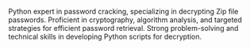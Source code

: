 Python expert in password cracking, specializing in decrypting Zip file passwords. Proficient in cryptography, algorithm analysis, and targeted strategies for efficient password retrieval. Strong problem-solving and technical skills in developing Python scripts for decryption.
